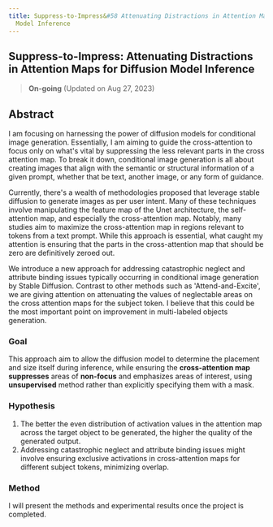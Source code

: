 ```yaml
---
title: Suppress-to-Impress&#58 Attenuating Distractions in Attention Maps for Diffusion
  Model Inference
---
```


## Suppress-to-Impress: Attenuating Distractions in Attention Maps for Diffusion Model Inference



> **On-going** (Updated on Aug 27, 2023)



## Abstract



I am focusing on harnessing the power of diffusion models for conditional image generation. Essentially, I am aiming to guide the cross-attention to focus only on what's vital by suppressing the less relevant parts in the cross attention map. To break it down, conditional image generation is all about creating images that align with the semantic or structural information of a given prompt, whether that be text, another image, or any form of guidance.

Currently, there's a wealth of methodologies proposed that leverage stable diffusion to generate images as per user intent. Many of these techniques involve manipulating the feature map of the Unet architecture, the self-attention map, and especially the cross-attention map. Notably, many studies aim to maximize the cross-attention map in regions relevant to tokens from a text prompt. While this approach is essential, what caught my attention is ensuring that the parts in the cross-attention map that should be zero are definitively zeroed out.

We introduce a new approach for addressing catastrophic neglect and attribute binding issues typically occurring in conditional image generation by Stable Diffusion. Contrast to other methods such as 'Attend-and-Excite', we are giving attention on attenuating the values of neglectable areas on the cross attention maps for the subject token. I believe that this could be the most important point on improvement in multi-labeled objects generation.





### Goal



This approach aim to allow the diffusion model to determine the placement and size itself during inference, while ensuring the **cross-attention map** **suppresses** areas of **non-focus** and emphasizes areas of interest, using **unsupervised** method rather than explicitly specifying them with a mask.





### Hypothesis



1. The better the even distribution of activation values in the attention map across the target object to be generated, the higher the quality of the generated output.
2. Addressing catastrophic neglect and attribute binding issues might involve ensuring exclusive activations in cross-attention maps for different subject tokens, minimizing overlap.





### Method



I will present the methods and experimental results once the project is completed.
